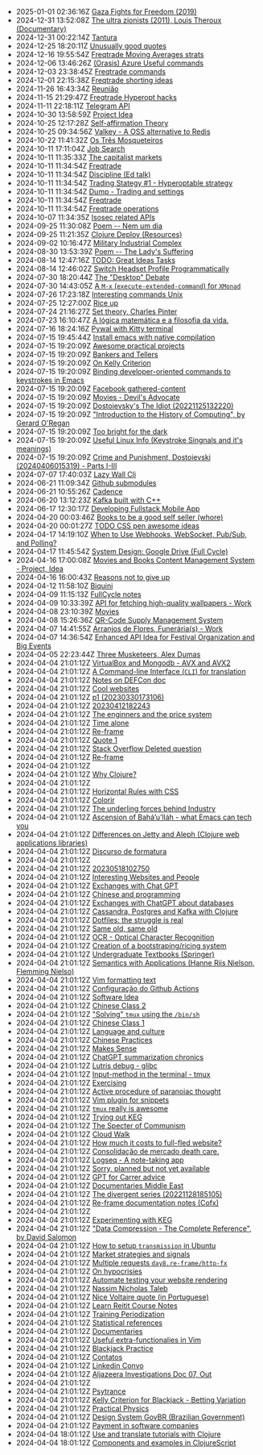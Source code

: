 * 2025-01-01 02:36:16Z [Gaza Fights for Freedom (2019)](../162)
* 2024-12-31 13:52:08Z [The ultra zionists (2011), Louis Theroux (Documentary)](../161)
* 2024-12-31 00:22:14Z [Tantura](../160)
* 2024-12-25 18:20:11Z [Unusually good quotes](../88)
* 2024-12-16 19:55:54Z [Freqtrade Moving Averages strats](../159)
* 2024-12-06 13:46:26Z [(Orasis) Azure Useful commands](../144)
* 2024-12-03 23:38:45Z [Freqtrade commands](../157)
* 2024-12-01 22:15:38Z [Freqtrade shorting ideas](../158)
* 2024-11-26 16:43:34Z [Reunião](../156)
* 2024-11-15 21:29:47Z [Freqtrade Hyperopt hacks](../155)
* 2024-11-11 22:18:11Z [Telegram API](../154)
* 2024-10-30 13:58:59Z [Project Idea](../153)
* 2024-10-25 12:17:28Z [Self-affirmation Theory](../152)
* 2024-10-25 09:34:56Z [Valkey - A OSS alternative to Redis](../151)
* 2024-10-22 11:41:32Z [Os Três Mosqueteiros ](../150)
* 2024-10-11 17:11:04Z [Job Search](../111)
* 2024-10-11 11:35:33Z [The capitalist markets](../34)
* 2024-10-11 11:34:54Z [Freqtrade](../91)
* 2024-10-11 11:34:54Z [Discipline (Ed talk)](../90)
* 2024-10-11 11:34:54Z [Trading Stategy #1 - Hyperoptable strategy](../100)
* 2024-10-11 11:34:54Z [Dump - Trading and settings](../101)
* 2024-10-11 11:34:54Z [Freqtrade](../89)
* 2024-10-11 11:34:54Z [Freqtrade operations](../92)
* 2024-10-07 11:34:35Z [Isosec related APIs](../149)
* 2024-09-25 11:30:08Z [Poem -- Nem um dia](../148)
* 2024-09-25 11:21:35Z [Clojure Deploy (Resources)](../147)
* 2024-09-02 10:16:47Z [Military Industrial Complex](../146)
* 2024-08-30 13:53:39Z [Poem -- The Lady's Suffering](../145)
* 2024-08-14 12:47:16Z [TODO: Great Ideas Tasks](../136)
* 2024-08-14 12:46:02Z [Switch Headset Profile Programmatically ](../143)
* 2024-07-30 18:20:44Z [The "Desktop" Debate](../142)
* 2024-07-30 14:43:05Z [A `M-x` (`execute-extended-command`) for `XMonad`](../141)
* 2024-07-26 17:23:18Z [Interesting commands Unix](../140)
* 2024-07-25 12:27:00Z [Rice up](../139)
* 2024-07-24 21:16:27Z [Set theory, Charles Pinter](../138)
* 2024-07-23 16:10:47Z [A lógica matemática e a filosofia da vida.](../137)
* 2024-07-16 18:24:16Z [Pywal with Kitty terminal](../135)
* 2024-07-15 19:45:44Z [Install emacs with native compilation](../45)
* 2024-07-15 19:20:09Z [Awesome practical projects](../108)
* 2024-07-15 19:20:09Z [Bankers and Tellers](../81)
* 2024-07-15 19:20:09Z [On Kelly Criterion](../80)
* 2024-07-15 19:20:09Z [Binding developer-oriented commands to keystrokes in Emacs](../102)
* 2024-07-15 19:20:09Z [Facebook gathered-content](../6)
* 2024-07-15 19:20:09Z [Movies - Devil's Advocate](../113)
* 2024-07-15 19:20:09Z [Dostoievsky's The Idiot (20221125132220)](../3)
* 2024-07-15 19:20:09Z ["Introduction to the History of Computing", by Gerard O'Regan](../73)
* 2024-07-15 19:20:09Z [Too bright for the dark](../85)
* 2024-07-15 19:20:09Z [Useful Linux Info (Keystroke Singnals and it's meanings)](../106)
* 2024-07-15 19:20:09Z [Crime and Punishment, Dostoievski (20240406015319) - Parts I-III](../114)
* 2024-07-07 17:40:03Z [Lazy Wall Cli](../134)
* 2024-06-21 11:09:34Z [Github submodules](../133)
* 2024-06-21 10:55:26Z [Cadence](../132)
* 2024-06-20 13:12:23Z [Kafka built with C++](../131)
* 2024-06-17 12:30:17Z [Developing Fullstack Mobile App](../130)
* 2024-04-20 00:03:46Z [Books to be a good self seller (whore)](../129)
* 2024-04-20 00:01:27Z [TODO CSS pen awesome ideas](../128)
* 2024-04-17 14:19:10Z [When to Use Webhooks, WebSocket, Pub/Sub, and Polling?](../127)
* 2024-04-17 11:45:54Z [System Design: Google Drive (Full Cycle)](../126)
* 2024-04-16 17:00:08Z [Movies and Books Content Management System - Project, Idea](../125)
* 2024-04-16 16:00:43Z [Reasons not to give up](../124)
* 2024-04-12 11:58:10Z [Biquini](../123)
* 2024-04-09 11:15:13Z [FullCycle notes](../122)
* 2024-04-09 10:33:39Z [API for fetching high-quality wallpapers - Work](../121)
* 2024-04-08 23:10:39Z [Movies](../115)
* 2024-04-08 15:26:36Z [QR-Code Supply Management System](../120)
* 2024-04-07 14:41:55Z [Arranjos de Flores, Funerária(s) - Work](../119)
* 2024-04-07 14:36:54Z [Enhanced API Idea for Festival Organization and Big Events](../118)
* 2024-04-05 22:23:44Z [Three Musketeers, Alex Dumas](../116)
* 2024-04-04 21:01:12Z [VirtualBox and Mongodb - AVX and AVX2](../31)
* 2024-04-04 21:01:12Z [A Command-line Interface (`CLI`) for translation](../16)
* 2024-04-04 21:01:12Z [Notes on DEFCon doc](../35)
* 2024-04-04 21:01:12Z [Cool websites](../37)
* 2024-04-04 21:01:12Z [p1 (20230330173106)](../38)
* 2024-04-04 21:01:12Z [20230412182243](../39)
* 2024-04-04 21:01:12Z [The enginners and the price system](../4)
* 2024-04-04 21:01:12Z [Time alone](../40)
* 2024-04-04 21:01:12Z [Re-frame](../41)
* 2024-04-04 21:01:12Z [Quote 1](../43)
* 2024-04-04 21:01:12Z [Stack Overflow Deleted question](../46)
* 2024-04-04 21:01:12Z [Re-frame](../47)
* 2024-04-04 21:01:12Z [](../94)
* 2024-04-04 21:01:12Z [Why Clojure?](../86)
* 2024-04-04 21:01:12Z [](../71)
* 2024-04-04 21:01:12Z [Horizontal Rules with CSS](../50)
* 2024-04-04 21:01:12Z [Colorir](../83)
* 2024-04-04 21:01:12Z [The underling forces behind Industry](../8)
* 2024-04-04 21:01:12Z [Ascension of Bahá’u’lláh - what Emacs can tech you](../63)
* 2024-04-04 21:01:12Z [Differences on Jetty and Aleph (Clojure web applications libraries)](../55)
* 2024-04-04 21:01:12Z [Discurso de formatura](../33)
* 2024-04-04 21:01:12Z [](../56)
* 2024-04-04 21:01:12Z [20230518102750](../57)
* 2024-04-04 21:01:12Z [Interesting Websites and People](../58)
* 2024-04-04 21:01:12Z [Exchanges with Chat GPT](../59)
* 2024-04-04 21:01:12Z [Chinese and programming](../19)
* 2024-04-04 21:01:12Z [Exchanges with ChatGPT about databases](../60)
* 2024-04-04 21:01:12Z [Cassandra, Postgres and Kafka with Clojure](../61)
* 2024-04-04 21:01:12Z [Dotfiles: the struggle is real](../28)
* 2024-04-04 21:01:12Z [Same old, same old](../64)
* 2024-04-04 21:01:12Z [OCR - Optical Character Recognition](../66)
* 2024-04-04 21:01:12Z [Creation of a bootstraping/ricing system](../67)
* 2024-04-04 21:01:12Z [Undergraduate Textbooks (Springer)](../68)
* 2024-04-04 21:01:12Z [Semantics with Applications (Hanne Riis Nielson, Flemming Nielso)](../69)
* 2024-04-04 21:01:12Z [Vim formatting text](../7)
* 2024-04-04 21:01:12Z [Configuração do Github Actions](../27)
* 2024-04-04 21:01:12Z [Software Idea](../26)
* 2024-04-04 21:01:12Z [Chinese Class 2](../25)
* 2024-04-04 21:01:12Z ["Solving" `tmux` using the `/bin/sh`](../24)
* 2024-04-04 21:01:12Z [Chinese Class 1](../22)
* 2024-04-04 21:01:12Z [Language and culture](../21)
* 2024-04-04 21:01:12Z [Chinese Practices](../20)
* 2024-04-04 21:01:12Z [Makes Sense](../2)
* 2024-04-04 21:01:12Z [ChatGPT summarization chronics](../104)
* 2024-04-04 21:01:12Z [Lutris debug - glibc](../18)
* 2024-04-04 21:01:12Z [Input-method in the terminal - tmux](../17)
* 2024-04-04 21:01:12Z [Exercising](../82)
* 2024-04-04 21:01:12Z [Active procedure of paranoiac thought ](../15)
* 2024-04-04 21:01:12Z [Vim plugin for snippets](../13)
* 2024-04-04 21:01:12Z [`tmux` really is awesome](../10)
* 2024-04-04 21:01:12Z [Trying out KEG](../1)
* 2024-04-04 21:01:12Z [The Specter of Communism](../11)
* 2024-04-04 21:01:12Z [Cloud Walk ](../109)
* 2024-04-04 21:01:12Z [How much it costs to full-fled website?](../52)
* 2024-04-04 21:01:12Z [Consolidação de mercado death care.](../87)
* 2024-04-04 21:01:12Z [Logseq - A note-taking app](../72)
* 2024-04-04 21:01:12Z [Sorry, planned but not yet available](../0)
* 2024-04-04 21:01:12Z [GPT for Carrer advice](../107)
* 2024-04-04 21:01:12Z [Documentaries Middle East](../98)
* 2024-04-04 21:01:12Z [The divergent series (20221128185105)](../9)
* 2024-04-04 21:01:12Z [Re-frame documentation notes (Cofx)](../49)
* 2024-04-04 21:01:12Z [](../95)
* 2024-04-04 21:01:12Z [Experimenting with KEG](../5)
* 2024-04-04 21:01:12Z ["Data Compression - The Complete Reference", by David Salomon](../70)
* 2024-04-04 21:01:12Z [How to setup `transmission` in Ubuntu](../51)
* 2024-04-04 21:01:12Z [Market strategies and signals](../99)
* 2024-04-04 21:01:12Z [Multiple requests `day8.re-frame/http-fx`](../53)
* 2024-04-04 21:01:12Z [On hypocrisies](../79)
* 2024-04-04 21:01:12Z [Automate testing your website rendering](../29)
* 2024-04-04 21:01:12Z [Nassim Nicholas Taleb](../84)
* 2024-04-04 21:01:12Z [Nice Voltaire quote (in Portuguese)](../54)
* 2024-04-04 21:01:12Z [Learn Reitit Course Notes](../32)
* 2024-04-04 21:01:12Z [Training Periodization](../103)
* 2024-04-04 21:01:12Z [Statistical references](../78)
* 2024-04-04 21:01:12Z [Documentaries](../77)
* 2024-04-04 21:01:12Z [Useful extra-functionalies in Vim](../12)
* 2024-04-04 21:01:12Z [Blackjack Practice](../75)
* 2024-04-04 21:01:12Z [Contatos](../96)
* 2024-04-04 21:01:12Z [Linkedin Convo](../110)
* 2024-04-04 21:01:12Z [Aljazeera Investigations Doc 07, Out](../112)
* 2024-04-04 21:01:12Z [](../97)
* 2024-04-04 21:01:12Z [Psytrance ](../74)
* 2024-04-04 21:01:12Z [Kelly Criterion for Blackjack - Betting Variation](../76)
* 2024-04-04 21:01:12Z [Practical Physics](../105)
* 2024-04-04 21:01:12Z [Design System GovBR (Brazilian Government)](../93)
* 2024-04-04 21:01:12Z [Payment in software companies](../48)
* 2024-04-04 18:01:12Z [Use and translate tutorials with Clojure](../62)
* 2024-04-04 18:01:12Z [Components and examples in ClojureScript](../42)
